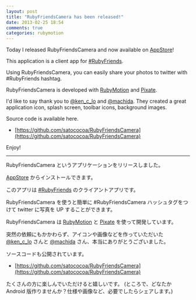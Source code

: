 ```yaml
---
layout: post
title: "RubyFriendsCamera has been released!"
date: 2013-02-25 18:54
comments: true
categories: rubymotion
---
```

Today I released RubyFriendsCamera and now available on [AppStore](https://itunes.apple.com/jp/app/ruby-friends-camera/id602073192?mt=8)!

This application is a client app for [#RubyFriends](http://rubyfriends.com).

Using RubyFriendsCamera, you can easily share your photos to twitter with #RubyFriends hashtag.

RubyFriendsCamera is developed with [RubyMotion](http://www.rubymotion.com) and [Pixate](http://www.pixate.com).

I'd like to say thank you to [@ken_c_lo](https://twitter.com/ken_c_lo) and [@machida](https://twitter.com/machida).
They created a great application icon, splash screen, toolbar icons, background images.

Source code is available here.

- [https://github.com/satococoa/RubyFriendsCamera](https://github.com/satococoa/RubyFriendsCamera)

Enjoy!

----

RubyFriendsCamera というアプリケーションをリリースしました。

[AppStore](https://itunes.apple.com/jp/app/ruby-friends-camera/id602073192?mt=8) からインストールできます。

このアプリは [#RubyFriends](http://rubyfriends.com) のクライアントアプリです。

RubyFriendsCamera を使うと簡単に #RubyFriendsCamera ハッシュタグをつけて twitter に写真を UP することができます。

RubyFriendsCamera は [RubyMotion](http://www.rubymotion.com) と [Pixate](http://www.pixate.com) を使って開発しています。

突然の依頼にもかかわらず、アイコンや画像などを作っていただいた [@ken_c_lo](https://twitter.com/ken_c_lo) さんと [@machida](https://twitter.com/machida) さん、本当にありがとうございました。

ソースコードも公開されています。

- [https://github.com/satococoa/RubyFriendsCamera](https://github.com/satococoa/RubyFriendsCamera)

たくさんの方に楽しんでいただけると嬉しいです。
(ところで、どなたかAndroid 版作りませんか？仕様や画像など、必要でしたらシェアします。)

